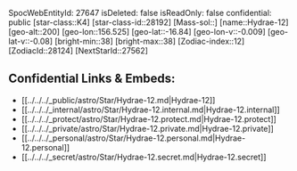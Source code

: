 ﻿---
location: [-16.84,156.525,200]
type: Star
tags:
- astro/Star

---
SpocWebEntityId: 27647
isDeleted: false
isReadOnly: false
confidential: public
[star-class::K4]
[star-class-id::28192]
[Mass-sol::]
[name::Hydrae-12]
[geo-alt::200]
[geo-lon::156.525]
[geo-lat::-16.84]
[geo-lon-v::-0.009]
[geo-lat-v::-0.08]
[bright-min::38]
[bright-max::38]
[Zodiac-index::12]
[ZodiacId::28124]
[NextStarId::27562]



## Confidential Links & Embeds: 
- [[../../../_public/astro/Star/Hydrae-12.md|Hydrae-12]] 
- [[../../../_internal/astro/Star/Hydrae-12.internal.md|Hydrae-12.internal]] 
- [[../../../_protect/astro/Star/Hydrae-12.protect.md|Hydrae-12.protect]] 
- [[../../../_private/astro/Star/Hydrae-12.private.md|Hydrae-12.private]] 
- [[../../../_personal/astro/Star/Hydrae-12.personal.md|Hydrae-12.personal]] 
- [[../../../_secret/astro/Star/Hydrae-12.secret.md|Hydrae-12.secret]]

